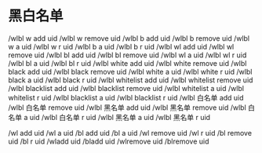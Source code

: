 # 黑白名单
/wlbl w add uid
/wlbl w remove uid
/wlbl b add uid
/wlbl b remove uid
/wlbl w a uid
/wlbl w r uid
/wlbl b a uid
/wlbl b r uid
/wlbl wl add uid
/wlbl wl remove uid
/wlbl bl add uid
/wlbl bl remove uid
/wlbl wl a uid
/wlbl wl r uid
/wlbl bl a uid
/wlbl bl r uid
/wlbl white add uid
/wlbl white remove uid
/wlbl black add uid
/wlbl black remove uid
/wlbl white a uid
/wlbl white r uid
/wlbl black a uid
/wlbl black r uid
/wlbl whitelist add uid
/wlbl whitelist remove uid
/wlbl blacklist add uid
/wlbl blacklist remove uid
/wlbl whitelist a uid
/wlbl whitelist r uid
/wlbl blacklist a uid
/wlbl blacklist r uid
/wlbl 白名单 add uid
/wlbl 白名单 remove uid
/wlbl 黑名单 add uid
/wlbl 黑名单 remove uid
/wlbl 白名单 a uid
/wlbl 白名单 r uid
/wlbl 黑名单 a uid
/wlbl 黑名单 r uid

/wl add uid
/wl a uid
/bl add uid
/bl a uid
/wl remove uid
/wl r uid
/bl remove uid
/bl r uid
/wladd uid
/bladd uid
/wlremove uid
/blremove uid
